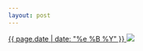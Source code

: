 ```yaml
---
layout: post
---
```


<p>
  <a href="/16">
    <time>{{ page.date | date: "%e %B %Y" }}</time>
    <img src="{{ site.assets_url }}/16.jpg">
  </a>
  
</p>

